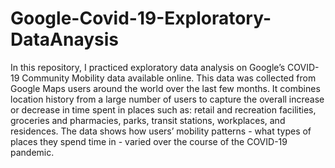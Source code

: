 # Google-Covid-19-Exploratory-DataAnaysis
In this repository, I practiced exploratory data analysis on Google’s COVID-19 Community Mobility data available online. This data was collected from Google Maps users around the world over the last few months. It combines location history from a large number of users to capture the overall increase or decrease in time spent in places such as: retail and recreation facilities, groceries and pharmacies, parks, transit stations, workplaces, and residences. The data shows how users’ mobility patterns - what types of places they spend time in - varied over the course of the COVID-19 pandemic.
